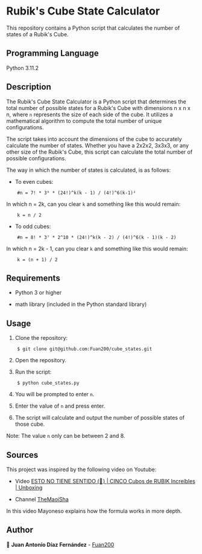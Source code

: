 # Rubik's Cube State Calculator

This repository contains a Python script that calculates the number of states of a Rubik's Cube.

## Programming Language

Python 3.11.2

## Description

The Rubik's Cube State Calculator is a Python script that determines the total number of possible states for a Rubik's Cube with dimensions n x n x n, where `n` represents the size of each side of the cube. It utilizes a mathematical algorithm to compute the total number of unique configurations.

The script takes into account the dimensions of the cube to accurately calculate the number of states. Whether you have a 2x2x2, 3x3x3, or any other size of the Rubik's Cube, this script can calculate the total number of possible configurations.

The way in which the number of states is calculated, is as follows:

*   To even cubes:

```
    #n = 7! * 3⁶ * (24!)^k(k - 1) / (4!)^6(k-1)²
```

In which n = 2k, can you clear `k` and something like this would remain:

```
    k = n / 2
```

* To odd cubes: 

```
    #n = 8! * 3⁷ * 2^10 * (24!)^k(k - 2) / (4!)^6(k - 1)(k - 2)
```

In which n = 2k - 1, can you clear `k` and something like this would remain:

```
    k = (n + 1) / 2
```

## Requirements

- Python 3 or higher

- math library (included in the Python standard library)

## Usage

1. Clone the repository:

```
    $ git clone git@github.com:Fuan200/cube_states.git
```

2. Open the repository.

3. Run the script:

```
    $ python cube_states.py
```

4. You will be prompted to enter `n`.

5. Enter the value of `n` and press enter.

6. The script will calculate and output the number of possible states of those cube.

Note: The value `n` only can be between 2 and 8.

## Sources

This project was inspired by the following video on Youtube:

* Video [ESTO NO TIENE SENTIDO (🙈 ) | CINCO Cubos de RUBIK Increíbles | Unboxing](https://www.youtube.com/watch?v=Pe2ShBR496U)

* Channel [TheMaoiSha](https://www.youtube.com/@TheMaoiSha)

In this video Mayoneso explains how the formula works in more depth.

## Author

:blue_heart: **Juan Antonio Díaz Fernández** - [Fuan200](https://github.com/Fuan200)